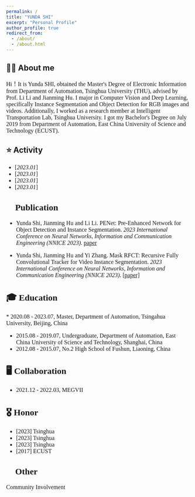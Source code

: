 ```yaml
---
permalink: /
title: "YUNDA SHI"
excerpt: "Personal Profile"
author_profile: true
redirect_from: 
  - /about/
  - /about.html
---
```


**👨‍🎓 About me**
------
<font size=3 face="Optima"> Hi！It is Yunda SHI, obtained the Master's Degree of Electronic Information from Department of Automation, Tsinghua University (THU), advised by Prof. Li Li and Jianming Hu. I major in Computer Vision and Deep Learning, specifically Instance Segmentation and Object Detection for RGB images and videos. Additionally, I worked as a research member at Intelligent Transportation Lab, Tsinghua University. I got my Bachelor's Degree on July 2019 from Department of Automation, East China University of Science and Technology (ECUST). </font>


**⭐️ Activity**
------
* <font size=3 face="Optima">[*2023.01*]
* <font size=3 face="Optima">[*2023.01*]
* <font size=3 face="Optima">[*2023.01*]
* <font size=3 face="Optima">[*2023.01*]


**📝 Publication**
------
* <font size=3 face="Optima"> Yunda Shi, Jianming Hu and Li Li. PENet: Pre-Enhanced Network for Object Detection and Instance Segmentation. *2023 International Conference on Neural Networks, Information and Communication Engineering (NNICE 2023)*. [paper](https://ieeexplore.ieee.org/abstract/document/10105781) </font>

* <font size=3 face="Optima"> Yunda Shi, Jianming Hu and Yi Zhang. Mask RFCT: Recursive Fully Convolutional Tracker for Video Instance Segmentation. *2023 International Conference on Neural Networks, Information and Communication Engineering (NNICE 2023)*. </font>[<font size=3 face="Optima">[paper]</font>](https://ieeexplore.ieee.org/abstract/document/10105756)

**🎓 Education**
------
<font size=3 face="Optima"> * 2020.08 - 2023.07, Master, Department of Automation, Tsingahua University, Beijing, China
* 2015.08 - 2019.07, Undergraduate, Department of Automation, East China University of Science and Technology, Shanghai, China
* 2012.08 - 2015.07, No.2 High School of Fushun, Liaoning, China </font>

**🖥️ Collaboration**
------
* 2021.12 - 2022.03, MEGVII

**🎖️ Honor**
------
* [2023] Tsinghua
* [2023] Tsinghua
* [2023] Tsinghua
* [2017] ECUST


**🔋 Other**
------
Community Involvement

